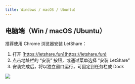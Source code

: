 ```yaml
---
title: Windows / macOS / Ubuntu）
---
```

## 电脑端（Win / macOS /Ubuntu）

推荐使用 Chrome 浏览器安装 LetShare：

1. 打开 [https://letshare.fun](https://letshare.fun)
2. 点击地址栏的 “安装” 按钮，或通过菜单选择 “安装 LetShare”
3. 安装完成后，将以独立窗口运行，可固定到任务栏或 Dock

![](/documents/images/pcinstall.png)